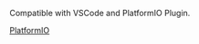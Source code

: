 Compatible with VSCode and PlatformIO Plugin.

[PlatformIO](https://github.com/platformio/vscode-platformio/blob/master/README.md)

